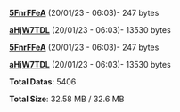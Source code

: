 [**5FnrFFeA**](/data/5FnrFFeA.txt) (20/01/23 - 06:03)- 247 bytes

[**aHjW7TDL**](/data/aHjW7TDL.txt) (20/01/23 - 06:03)- 13530 bytes

[**5FnrFFeA**](/data/5FnrFFeA.txt) (20/01/23 - 06:03)- 247 bytes

[**aHjW7TDL**](/data/aHjW7TDL.txt) (20/01/23 - 06:03)- 13530 bytes

**Total Datas**: 5406

**Total Size**: 32.58 MB / 32.6 MB